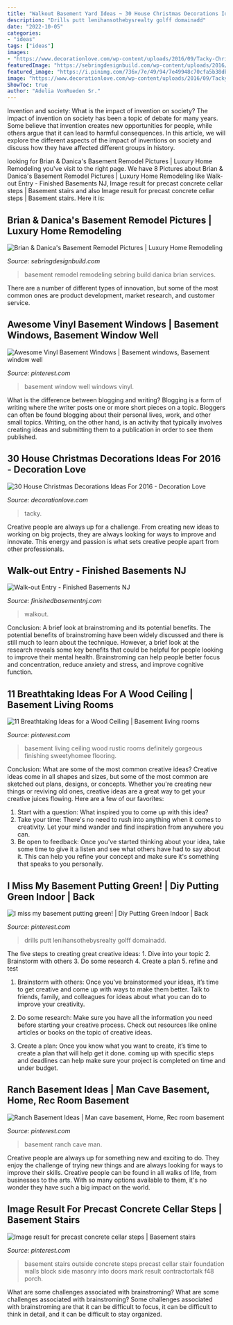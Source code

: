```yaml
---
title: "Walkout Basement Yard Ideas ~ 30 House Christmas Decorations Ideas For 2016"
description: "Drills putt lenihansothebysrealty golff domainadd"
date: "2022-10-05"
categories:
- "ideas"
tags: ["ideas"]
images:
- "https://www.decorationlove.com/wp-content/uploads/2016/09/Tacky-Christmas-Decorations-Outdoor.jpg"
featuredImage: "https://sebringdesignbuild.com/wp-content/uploads/2016/01/135-Basement-Remodeling_Sebring-Services-Copy-1.jpg"
featured_image: "https://i.pinimg.com/736x/7e/49/94/7e49948c70cfa5b38db2e60d709f256b.jpg"
image: "https://www.decorationlove.com/wp-content/uploads/2016/09/Tacky-Christmas-Decorations-Outdoor.jpg"
ShowToc: true
author: "Adelia VonRueden Sr."
---
```



Invention and society: What is the impact of invention on society?
The impact of invention on society has been a topic of debate for many years. Some believe that invention creates new opportunities for people, while others argue that it can lead to harmful consequences. In this article, we will explore the different aspects of the impact of inventions on society and discuss how they have affected different groups in history.

	

		
looking for Brian &amp; Danica&#039;s Basement Remodel Pictures | Luxury Home Remodeling you've visit to the right page. We have 8 Pictures about Brian &amp; Danica&#039;s Basement Remodel Pictures | Luxury Home Remodeling like Walk-out Entry - Finished Basements NJ, Image result for precast concrete cellar steps | Basement stairs and also Image result for precast concrete cellar steps | Basement stairs. Here it is:
		
    
## Brian &amp; Danica&#039;s Basement Remodel Pictures | Luxury Home Remodeling

<img loading=lazy src="https://sebringdesignbuild.com/wp-content/uploads/2016/01/135-Basement-Remodeling_Sebring-Services-Copy-1.jpg" onerror="this.onerror=null;this.src='https://tse2.mm.bing.net/th?id=OIP.V2ycswmnInm_IQt4vQwMjwHaE7&amp;pid=15.1';" alt="Brian &amp; Danica&#039;s Basement Remodel Pictures | Luxury Home Remodeling">

_Source: sebringdesignbuild.com_

>basement remodel remodeling sebring build danica brian services. 

	

There are a number of different types of innovation, but some of the most common ones are product development, market research, and customer service.

    
## Awesome Vinyl Basement Windows | Basement Windows, Basement Window Well

<img loading=lazy src="https://i.pinimg.com/736x/6b/84/5e/6b845e7b7e4c357f8823c89fb9aad6b0.jpg" onerror="this.onerror=null;this.src='https://tse2.mm.bing.net/th?id=OIP.v81KvhfF1MvUtVS3N75hPwHaLG&amp;pid=15.1';" alt="Awesome Vinyl Basement Windows | Basement windows, Basement window well">

_Source: pinterest.com_

>basement window well windows vinyl. 

	

What is the difference between blogging and writing?
Blogging is a form of writing where the writer posts one or more short pieces on a topic. Bloggers can often be found blogging about their personal lives, work, and other small topics. Writing, on the other hand, is an activity that typically involves creating ideas and submitting them to a publication in order to see them published.

    
## 30 House Christmas Decorations Ideas For 2016 - Decoration Love

<img loading=lazy src="https://www.decorationlove.com/wp-content/uploads/2016/09/Tacky-Christmas-Decorations-Outdoor.jpg" onerror="this.onerror=null;this.src='https://tse2.mm.bing.net/th?id=OIP.mhT8bIiFzvI1Zt_8uAc_yAHaDt&amp;pid=15.1';" alt="30 House Christmas Decorations Ideas For 2016 - Decoration Love">

_Source: decorationlove.com_

>tacky. 

	

Creative people are always up for a challenge. From creating new ideas to working on big projects, they are always looking for ways to improve and innovate. This energy and passion is what sets creative people apart from other professionals.

    
## Walk-out Entry - Finished Basements NJ

<img loading=lazy src="https://finishedbasementnj.com/wp-content/uploads/2019/11/IMG_7127-scaled.jpg" onerror="this.onerror=null;this.src='https://tse3.mm.bing.net/th?id=OIP.Senv-piJGd1NHfZIC3Pl6gHaFj&amp;pid=15.1';" alt="Walk-out Entry - Finished Basements NJ">

_Source: finishedbasementnj.com_

>walkout. 

	

Conclusion: A brief look at brainstroming and its potential benefits.
The potential benefits of brainstroming have been widely discussed and there is still much to learn about the technique. However, a brief look at the research reveals some key benefits that could be helpful for people looking to improve their mental health. Brainstroming can help people better focus and concentration, reduce anxiety and stress, and improve cognitive function.

    
## 11 Breathtaking Ideas For A Wood Ceiling | Basement Living Rooms

<img loading=lazy src="https://i.pinimg.com/736x/d8/bb/8b/d8bb8bc302a3c287e345b704052a23a7.jpg" onerror="this.onerror=null;this.src='https://tse3.mm.bing.net/th?id=OIP.aXhtEm6nyxmybXXfGKl12QHaJ4&amp;pid=15.1';" alt="11 Breathtaking Ideas for a Wood Ceiling | Basement living rooms">

_Source: pinterest.com_

>basement living ceiling wood rustic rooms definitely gorgeous finishing sweetyhomee flooring. 

	

Conclusion: What are some of the most common creative ideas?
Creative ideas come in all shapes and sizes, but some of the most common are sketched out plans, designs, or concepts. Whether you're creating new things or reviving old ones, creative ideas are a great way to get your creative juices flowing. Here are a few of our favorites:
1. Start with a question: What inspired you to come up with this idea?
2. Take your time: There's no need to rush into anything when it comes to creativity. Let your mind wander and find inspiration from anywhere you can.
3. Be open to feedback: Once you've started thinking about your idea, take some time to give it a listen and see what others have had to say about it. This can help you refine your concept and make sure it's something that speaks to you personally.

    
## I Miss My Basement Putting Green! | Diy Putting Green Indoor | Back

<img loading=lazy src="https://i.pinimg.com/736x/2b/15/d2/2b15d23488205284768fb57a90b5c120.jpg" onerror="this.onerror=null;this.src='https://tse1.mm.bing.net/th?id=OIP.mSJ8fVErm0W1E5bmcD94nQHaFj&amp;pid=15.1';" alt="I miss my basement putting green! | Diy Putting Green Indoor | Back">

_Source: pinterest.com_

>drills putt lenihansothebysrealty golff domainadd. 

	

The five steps to creating great creative ideas: 1. Dive into your topic 2. Brainstorm with others 3. Do some research 4. Create a plan 5. refine and test
1. Brainstorm with others: Once you’ve brainstormed your ideas, it’s time to get creative and come up with ways to make them better. Talk to friends, family, and colleagues for ideas about what you can do to improve your creativity.
2. Do some research: Make sure you have all the information you need before starting your creative process. Check out resources like online articles or books on the topic of creative ideas.

3. Create a plan: Once you know what you want to create, it’s time to create a plan that will help get it done. coming up with specific steps and deadlines can help make sure your project is completed on time and under budget.


    
## Ranch Basement Ideas | Man Cave Basement, Home, Rec Room Basement

<img loading=lazy src="https://i.pinimg.com/736x/7e/49/94/7e49948c70cfa5b38db2e60d709f256b.jpg" onerror="this.onerror=null;this.src='https://tse3.mm.bing.net/th?id=OIP.jJVQgGgRGhgQK4judLm0XAHaE7&amp;pid=15.1';" alt="Ranch Basement Ideas | Man cave basement, Home, Rec room basement">

_Source: pinterest.com_

>basement ranch cave man. 

	

Creative people are always up for something new and exciting to do. They enjoy the challenge of trying new things and are always looking for ways to improve their skills. Creative people can be found in all walks of life, from businesses to the arts. With so many options available to them, it's no wonder they have such a big impact on the world.

    
## Image Result For Precast Concrete Cellar Steps | Basement Stairs

<img loading=lazy src="https://i.pinimg.com/736x/d0/e0/19/d0e01900969e1dc0db5b22596c8fe019.jpg" onerror="this.onerror=null;this.src='https://tse1.mm.bing.net/th?id=OIP.9sq3YyRnVBdAPKVt48zmEwHaJ4&amp;pid=15.1';" alt="Image result for precast concrete cellar steps | Basement stairs">

_Source: pinterest.com_

>basement stairs outside concrete steps precast cellar stair foundation walls block side masonry into doors mark result contractortalk f48 porch. 

	

What are some challenges associated with brainstroming?
What are some challenges associated with brainstroming?
Some challenges associated with brainstroming are that it can be difficult to focus, it can be difficult to think in detail, and it can be difficult to stay organized.


